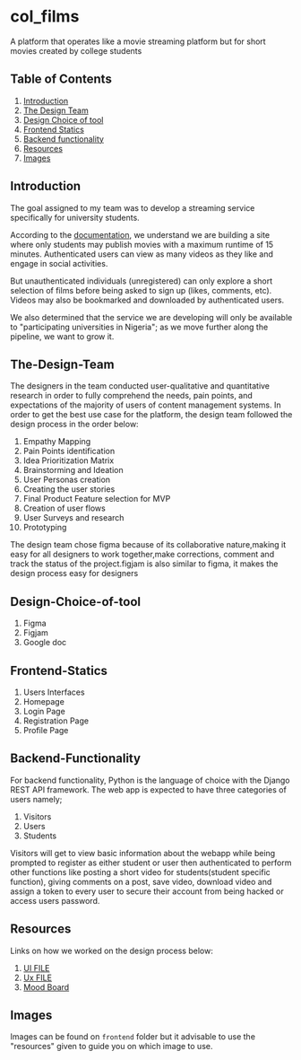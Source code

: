 # col_films

A platform that operates like a movie streaming platform but for short movies created by college students

## Table of Contents

1. [Introduction](#introduction)
2. [The Design Team](#The-Design-Team)
3. [Design Choice of tool](#Desig-Choice-of-tool)
4. [Frontend Statics](#Frontend-Statics)
5. [Backend functionality](#Backend-Functionality)
6. [Resources](#Resources)
7. [Images](#images)


## Introduction

The goal assigned to my team was to develop a streaming service specifically for university students.

According to the [documentation](https://docs.google.com/document/d/1uS8k2rB0fhb-o7pKotS22GX_Rr7NnTKgkPPpRhOjFRs/edit), we understand we are building a site where only students may publish movies with a maximum runtime of 15 minutes. Authenticated users can view as many videos as they like and engage in social activities.  

But unauthenticated individuals (unregistered) can only explore a short selection of films before being asked to sign up (likes, comments, etc). Videos may also be bookmarked and downloaded by authenticated users.

We also determined that the service we are developing will only be available to "participating universities in Nigeria"; as we move further along the pipeline, we want to grow it.


## The-Design-Team

The designers in the team conducted user-qualitative and quantitative research in order to fully comprehend the needs, pain points, and expectations of the majority of users of content management systems. In order to get the best use case for the platform, the design team followed the design process in the order below:

1.  Empathy Mapping 
2.  Pain Points identification
3.  Idea Prioritization Matrix
4.  Brainstorming and Ideation
5.  User Personas creation
6.  Creating the user stories
7.  Final Product Feature selection for MVP
8.  Creation of user flows
9.  User Surveys and research
10. Prototyping

The design team chose figma because of its collaborative nature,making it easy for all designers to work together,make corrections, comment and track the status of the project.figjam is also similar to figma, it makes the design process easy for designers

## Design-Choice-of-tool

1. Figma
2. Figjam
3. Google doc

## Frontend-Statics

1. Users Interfaces 
2. Homepage
3. Login Page 
4. Registration Page 
5. Profile Page


## Backend-Functionality

For backend functionality, Python is the language of choice with the Django REST API framework. The web app is expected to have three categories of users namely;

1. Visitors
2. Users
3. Students

Visitors will get to view basic information about the webapp while being prompted to register as either student or user then authenticated to perform other functions like posting a short video for students(student specific function), giving comments on a post, save video, download video and assign a token to every user to secure their account from being hacked or access users password.


## Resources

Links on how we worked on the design process below:

1. [UI FILE](https://www.figma.com/file/YMpV4L3A6gMc1yDITmKcmu/Untitled?node-id=0%3A1&t=5PTYu4cXvGFMpLbQ-0)
2. [Ux FILE](https://www.figma.com/file/YMpV4L3A6gMc1yDITmKcmu/Untitled?node-id=0%3A1&t=p6X0S0kmGhd4c4ds-0)
3. [Mood Board](https://www.figma.com/file/h7SryNbMCMmXpWeLtKpca8/Untitled?node-id=0%3A1&t=wdaN5i7k86iNB1bt-1)


## Images

Images can be found on `frontend` folder but it advisable to use the "resources" given to guide you on which image to use.







